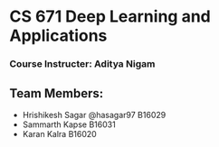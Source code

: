 # CS 671 Deep Learning and Applications
### Course Instructer: Aditya Nigam

## Team Members:
- Hrishikesh Sagar @hasagar97 B16029
- Sammarth Kapse B16031
- Karan Kalra B16020
